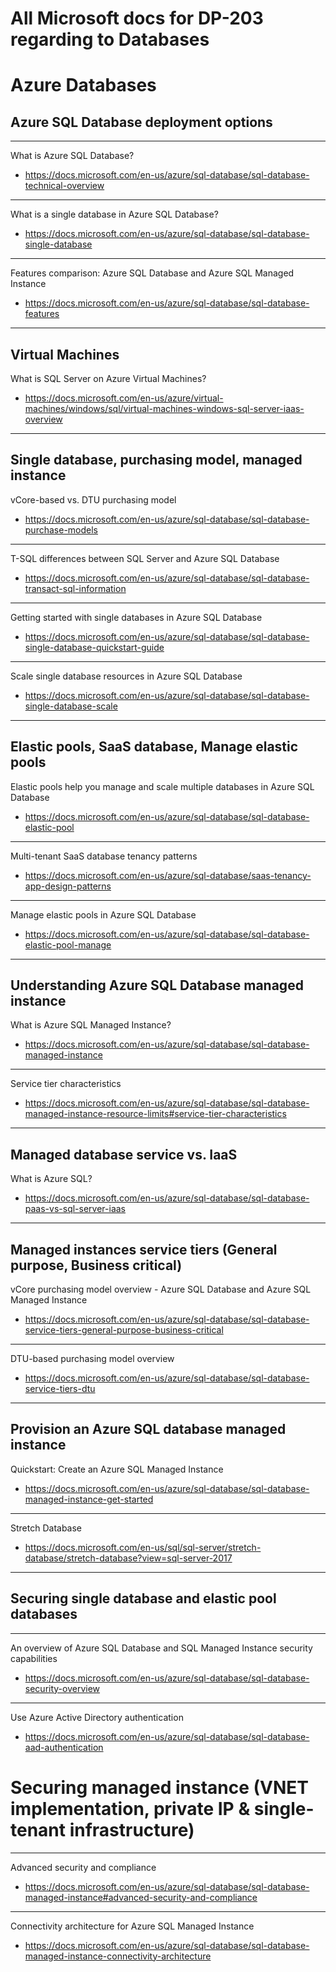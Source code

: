 
# All Microsoft docs for DP-203 regarding to Databases

# Azure Databases

## Azure SQL Database deployment options


----------------------------------------------------------------------------------------
What is Azure SQL Database?
- https://docs.microsoft.com/en-us/azure/sql-database/sql-database-technical-overview
----------------------------------------------------------------------------------------

What is a single database in Azure SQL Database?
- https://docs.microsoft.com/en-us/azure/sql-database/sql-database-single-database

----------------------------------------------------------------------------------------
Features comparison: Azure SQL Database and Azure SQL Managed Instance
- https://docs.microsoft.com/en-us/azure/sql-database/sql-database-features

--------------------------------------------------------------------
## Virtual Machines


What is SQL Server on Azure Virtual Machines?
- https://docs.microsoft.com/en-us/azure/virtual-machines/windows/sql/virtual-machines-windows-sql-server-iaas-overview

--------------------------------------------------------------------

## Single database, purchasing model, managed instance


vCore-based vs. DTU purchasing model
- https://docs.microsoft.com/en-us/azure/sql-database/sql-database-purchase-models

--------------------------------------------------------------------
T-SQL differences between SQL Server and Azure SQL Database
- https://docs.microsoft.com/en-us/azure/sql-database/sql-database-transact-sql-information

--------------------------------------------------------------------
Getting started with single databases in Azure SQL Database
- https://docs.microsoft.com/en-us/azure/sql-database/sql-database-single-database-quickstart-guide

--------------------------------------------------------------------
Scale single database resources in Azure SQL Database
- https://docs.microsoft.com/en-us/azure/sql-database/sql-database-single-database-scale

--------------------------------------------------------------------
## Elastic pools, SaaS database, Manage elastic pools


Elastic pools help you manage and scale multiple databases in Azure SQL Database
- https://docs.microsoft.com/en-us/azure/sql-database/sql-database-elastic-pool

--------------------------------------------------------------------
Multi-tenant SaaS database tenancy patterns
- https://docs.microsoft.com/en-us/azure/sql-database/saas-tenancy-app-design-patterns

--------------------------------------------------------------------
Manage elastic pools in Azure SQL Database
- https://docs.microsoft.com/en-us/azure/sql-database/sql-database-elastic-pool-manage

--------------------------------------------------------------------
## Understanding Azure SQL Database managed instance

What is Azure SQL Managed Instance?
- https://docs.microsoft.com/en-us/azure/sql-database/sql-database-managed-instance

--------------------------------------------------------------------

Service tier characteristics
- https://docs.microsoft.com/en-us/azure/sql-database/sql-database-managed-instance-resource-limits#service-tier-characteristics

 --------------------------------------------------------------------

## Managed database service vs. IaaS

What is Azure SQL?
- https://docs.microsoft.com/en-us/azure/sql-database/sql-database-paas-vs-sql-server-iaas

 --------------------------------------------------------------------

## Managed instances service tiers (General purpose, Business critical)

vCore purchasing model overview - Azure SQL Database and Azure SQL Managed Instance
- https://docs.microsoft.com/en-us/azure/sql-database/sql-database-service-tiers-general-purpose-business-critical

--------------------------------------------------------------------
DTU-based purchasing model overview
- https://docs.microsoft.com/en-us/azure/sql-database/sql-database-service-tiers-dtu

--------------------------------------------------------------------
## Provision an Azure SQL database managed instance

Quickstart: Create an Azure SQL Managed Instance
- https://docs.microsoft.com/en-us/azure/sql-database/sql-database-managed-instance-get-started

--------------------------------------------------------------------

Stretch Database
- https://docs.microsoft.com/en-us/sql/sql-server/stretch-database/stretch-database?view=sql-server-2017

 --------------------------------------------------------------------

 ## Securing single database and elastic pool databases

 --------------------------------------------------------------------
An overview of Azure SQL Database and SQL Managed Instance security capabilities
- https://docs.microsoft.com/en-us/azure/sql-database/sql-database-security-overview

 --------------------------------------------------------------------

Use Azure Active Directory authentication
- https://docs.microsoft.com/en-us/azure/sql-database/sql-database-aad-authentication

 

# Securing managed instance (VNET implementation, private IP & single-tenant infrastructure)

------------------------------------------------------------------------------------------
Advanced security and compliance
- https://docs.microsoft.com/en-us/azure/sql-database/sql-database-managed-instance#advanced-security-and-compliance

 --------------------------------------------------------------------
Connectivity architecture for Azure SQL Managed Instance
- https://docs.microsoft.com/en-us/azure/sql-database/sql-database-managed-instance-connectivity-architecture
